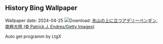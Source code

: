 ## History Bing Wallpaper
Wallpaper date: 2024-04-25
![](https://www.bing.com/th?id=OHR.PenguinDirections_JA-JP4629543570_UHD.jpg&w=1000)Download: [氷山の上に立つアデリーペンギン, 南極大陸 (© Patrick J. Endres/Getty Images)](https://www.bing.com/th?id=OHR.PenguinDirections_JA-JP4629543570_UHD.jpg)

Auto get programm by LtgX
